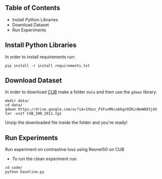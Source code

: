 
## Table of Contents

- Install Python Libraries
- Download Dataset
- Run Experiments


## Install Python Libraries
In order to install requirements run:
```
pip install -r install requirements.txt
```

## Download Dataset
In order to download [CUB](http://www.vision.caltech.edu/visipedia/CUB-200-2011.html) make a folder ``data`` and then use the ``gdown`` library:
```
mkdir data/
cd data/
gdown https://drive.google.com/uc?id=1hbzc_P1FuxMkcabkgn9ZKinBwW683j45
tar -xvzf CUB_200_2011.tgz  
```
Unzip the downloaded file inside the folder and you're ready!

## Run Experiments
Run experiment on contrastive loss using Resnet50 on CUB  
- To run the clean experiment run:
```
cd code/
python baseline.py
```